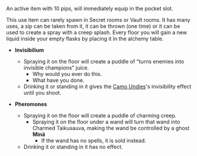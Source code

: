 An active item with 10 pips, will immediately equip in the pocket slot.

This use item can rarely spawn in Secret rooms or Vault rooms.
It has many uses, a sip can be taken from it, it can be thrown (one time) or it can be used to create a spray with a creep splash.
Every floor you will gain a new liquid inside your empty flasks by placing it in the alchemy table.

- **Invisibilium**
  - Spraying it on the floor will create a puddle of "turns enemies into invisible champions" juice.
    - Why would you ever do this.
    - What have you done.
  - Drinking it or standing in it gives the [Camo Undies]()'s invisibility effect until you shoot.

- **Pheromones**
  - Spraying it on the floor will create a puddle of charming creep.
    - Spraying it on the floor under a wand will turn that wand into Charmed Taikusauva, making the wand be controlled by a ghost **Minä**
      - If the wand has no spells, it is sold instead.
  - Drinking it or standing in it has no effect.
